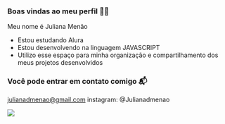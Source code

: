 ### Boas vindas ao meu perfil 🐴💟 

Meu nome é Juliana Menão 

- Estou estudando Alura
- Estou desenvolvendo na linguagem JAVASCRIPT
-  Utilizo esse espaço para minha organização e compartilhamento dos meus projetos desenvolvidos

### Você pode entrar em contato comigo 📬 
julianadmenao@gmail.com 
instagram: @Julianadmenao 
 


![](https://media.tenor.com/AvHPuvcRU4wAAAAj/cute-penguin.gif)

